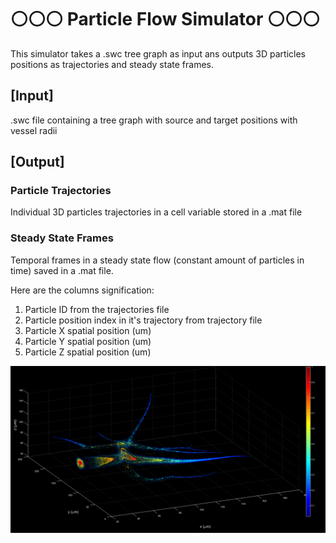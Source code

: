 #       ⚪⚪⚪ Particle Flow Simulator ⚪⚪⚪
This simulator takes a .swc tree graph as input ans outputs  3D particles positions as trajectories and steady state frames.

## [Input] 
.swc file containing a tree graph with source and target positions with vessel radii

## [Output] 
### Particle Trajectories
Individual 3D particles trajectories in a cell variable stored in a .mat file
### Steady State Frames
Temporal frames in a steady state flow (constant amount of particles in time) saved in a .mat file. 

Here are the columns signification: 
1. Particle ID from the trajectories file
1. Particle position index in it's trajectory from trajectory file
1. Particle X spatial position (um)
1. Particle Y spatial position (um)
1. Particle Z spatial position (um)

![Main Image](/images/bubbles_20umDiameter_5000.png)
